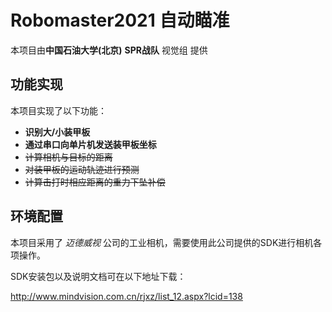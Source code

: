 # Robomaster2021 自动瞄准
本项目由**中国石油大学(北京)** **SPR战队** 视觉组 提供
## 功能实现
本项目实现了以下功能：
+ **识别大/小装甲板**
+ **通过串口向单片机发送装甲板坐标**
+ ~~计算相机与目标的距离~~
+ ~~对装甲板的运动轨迹进行预测~~
+ ~~计算击打时相应距离的重力下坠补偿~~

## 环境配置
本项目采用了 *迈德威视* 公司的工业相机，需要使用此公司提供的SDK进行相机各项操作。

SDK安装包以及说明文档可在以下地址下载：

http://www.mindvision.com.cn/rjxz/list_12.aspx?lcid=138
